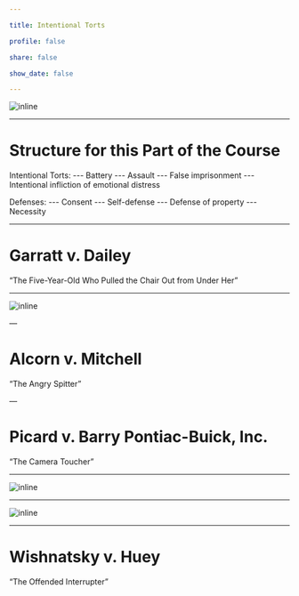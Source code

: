 ```yaml
---

title: Intentional Torts

profile: false

share: false

show_date: false

---
```




![inline](images/culp.jpg)

---

# Structure for this Part of the Course

Intentional Torts:
--- Battery
--- Assault
--- False imprisonment
--- Intentional infliction of emotional distress

Defenses:
--- Consent
--- Self-defense
--- Defense of property
--- Necessity

---

# Garratt v. Dailey
“The Five-Year-Old Who Pulled the Chair Out from Under Her”

---


![inline](images/intent.jpg)

—


# Alcorn v. Mitchell
“The Angry Spitter”

—

# Picard v. Barry Pontiac-Buick, Inc.
“The Camera Toucher”


---

![inline](images/battery.jpg)

---

![inline](images/assault.jpg)


---

# Wishnatsky v. Huey
“The Offended Interrupter”